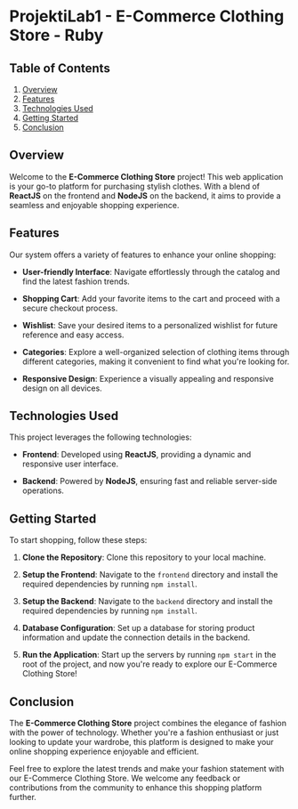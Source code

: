 # ProjektiLab1 - E-Commerce Clothing Store - Ruby

## Table of Contents
1. [Overview](#overview)
2. [Features](#features)
3. [Technologies Used](#technologies-used)
4. [Getting Started](#getting-started)
5. [Conclusion](#conclusion)

## Overview

Welcome to the **E-Commerce Clothing Store** project! This web application is your go-to platform for purchasing stylish clothes. With a blend of **ReactJS** on the frontend and **NodeJS** on the backend, it aims to provide a seamless and enjoyable shopping experience.

## Features

Our system offers a variety of features to enhance your online shopping:

- **User-friendly Interface**: Navigate effortlessly through the catalog and find the latest fashion trends.

- **Shopping Cart**: Add your favorite items to the cart and proceed with a secure checkout process.

- **Wishlist**: Save your desired items to a personalized wishlist for future reference and easy access.

- **Categories**: Explore a well-organized selection of clothing items through different categories, making it convenient to find what you're looking for.

- **Responsive Design**: Experience a visually appealing and responsive design on all devices.

## Technologies Used

This project leverages the following technologies:

- **Frontend**: Developed using **ReactJS**, providing a dynamic and responsive user interface.

- **Backend**: Powered by **NodeJS**, ensuring fast and reliable server-side operations.

## Getting Started

To start shopping, follow these steps:

1. **Clone the Repository**: Clone this repository to your local machine.

2. **Setup the Frontend**: Navigate to the `frontend` directory and install the required dependencies by running `npm install`.

3. **Setup the Backend**: Navigate to the `backend` directory and install the required dependencies by running `npm install`.

4. **Database Configuration**: Set up a database for storing product information and update the connection details in the backend.

5. **Run the Application**: Start up the servers by running `npm start` in the root of the project, and now you're ready to explore our E-Commerce Clothing Store!

## Conclusion

The **E-Commerce Clothing Store** project combines the elegance of fashion with the power of technology. Whether you're a fashion enthusiast or just looking to update your wardrobe, this platform is designed to make your online shopping experience enjoyable and efficient.

Feel free to explore the latest trends and make your fashion statement with our E-Commerce Clothing Store. We welcome any feedback or contributions from the community to enhance this shopping platform further.

